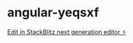 # angular-yeqsxf

[Edit in StackBlitz next generation editor ⚡️](https://stackblitz.com/~/github.com/NickIliev/angular-yeqsxf)